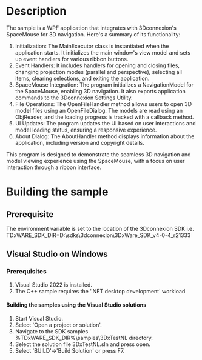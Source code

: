 # Description
The sample is a WPF application that integrates with 3Dconnexion's SpaceMouse for 3D navigation.
Here's a summary of its functionality:

1.	Initialization: The MainExecutor class is instantiated when the application starts.
   It initializes the main window's view model and sets up event handlers for various
   ribbon buttons.
2.	Event Handlers: It includes handlers for opening and closing files, changing projection
   modes (parallel and perspective), selecting all items, clearing selections, and exiting
   the application.
3.	SpaceMouse Integration: The program initializes a NavigationModel for the SpaceMouse,
   enabling 3D navigation. It also exports application commands to the 3Dconnexion Settings
   Utility.
4.	File Operations: The OpenFileHandler method allows users to open 3D model files using an
   OpenFileDialog. The models are read using an ObjReader, and the loading progress is tracked
   with a callback method.
5.	UI Updates: The program updates the UI based on user interactions and model loading status,
   ensuring a responsive experience.
6.	About Dialog: The AboutHandler method displays information about the application, including
   version and copyright details.

This program is designed to demonstrate the seamless 3D navigation and model viewing experience
using the SpaceMouse, with a focus on user interaction through a ribbon interface.


# Building the sample
## Prerequisite
The environment variable is set to the location of the 3Dconnexion SDK i.e.
TDxWARE_SDK_DIR=D:\sdks\3dconnexion\3DxWare_SDK_v4-0-4_r21333

## Visual Studio on Windows
### Prerequisites
1. Visual Studio 2022 is installed.
2. The C++ sample requires the '.NET desktop development' workload

#### Building the samples using the Visual Studio solutions
1. Start Visual Studio.
2. Select 'Open a project or solution'.
3. Navigate to the SDK samples %TDxWARE_SDK_DIR%\samples\3DxTestNL directory.
4. Select the solution file 3DxTestNL.sln and press open.
6. Select 'BUILD'->'Build Solution' or press F7.

